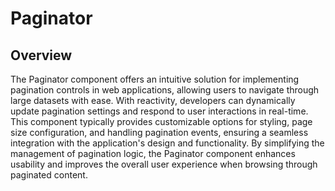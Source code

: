 # Paginator

## Overview


The Paginator component offers an intuitive solution for implementing pagination controls in web applications, allowing users to navigate through large datasets with ease. With  reactivity, developers can dynamically update pagination settings and respond to user interactions in real-time. This component typically provides customizable options for styling, page size configuration, and handling pagination events, ensuring a seamless integration with the application's design and functionality. By simplifying the management of pagination logic, the Paginator  component enhances usability and improves the overall user experience when browsing through paginated content.  
